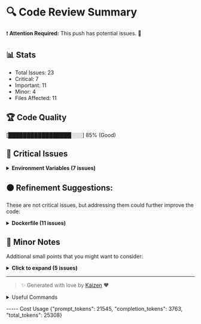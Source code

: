 # 🔍 Code Review Summary

❗ **Attention Required:** This push has potential issues. 🚨

## 📊 Stats
- Total Issues: 23
- Critical: 7
- Important: 11
- Minor: 4
- Files Affected: 11
## 🏆 Code Quality
[█████████████████░░░] 85% (Good)

## 🚨 Critical Issues

<details>
<summary><strong>Environment Variables (7 issues)</strong></summary>

### 1. Using 'os.environ' directly in JSON is not valid.
📁 **File:** `config.json:13`
⚖️ **Severity:** 8/10
🔍 **Description:** Environment variables should be accessed in the code, not hardcoded in configuration files.
💡 **Solution:** Use a placeholder or variable in the code to fetch environment variables.

**Current Code:**
```python
                    "api_key": "os.environ/AZURE_API_KEY",
```

**Suggested Code:**
```python
                    "api_key": "AZURE_API_KEY",  // Access this in the code
```

### 2. Lack of error handling in database operations.
📁 **File:** `kaizen/retriever/custom_vector_store.py:39`
⚖️ **Severity:** 9/10
🔍 **Description:** Database operations can fail due to various reasons (e.g., connection issues, SQL errors). Without error handling, the application may crash or behave unexpectedly.
💡 **Solution:** Wrap database operations in try-except blocks to handle potential exceptions gracefully.

**Current Code:**
```python
41   +1:[+]                 cur.execute(query, (query_embedding_normalized.tolist(), repo_id, similarity_top_k))
```

**Suggested Code:**
```python
41   +1:[+]                 try:
41.1   +1:[+]                     cur.execute(query, (query_embedding_normalized.tolist(), repo_id, similarity_top_k))
41.2   +1:[+]                 except Exception as e:
41.3   +1:[+]                     # Handle the exception (e.g., log it, raise a custom error, etc.)
41.4   +1:[+]                     raise RuntimeError('Database query failed') from e
```

### 3. Changes made to sensitive file
📁 **File:** `config.json:4`
⚖️ **Severity:** 10/10
🔍 **Description:** Changes were made to config.json, which needs review
💡 **Solution:** NA

### 4. Changes made to sensitive file
📁 **File:** `Dockerfile:4`
⚖️ **Severity:** 10/10
🔍 **Description:** Changes were made to Dockerfile, which needs review
💡 **Solution:** NA

### 5. Changes made to sensitive file
📁 **File:** `docker-compose.yml:15`
⚖️ **Severity:** 10/10
🔍 **Description:** Changes were made to docker-compose.yml, which needs review
💡 **Solution:** NA

### 6. Changes made to sensitive file
📁 **File:** `.gitignore:164`
⚖️ **Severity:** 10/10
🔍 **Description:** Changes were made to .gitignore, which needs review
💡 **Solution:** NA

### 7. Changes made to sensitive file
📁 **File:** `db_setup/init.sql:1`
⚖️ **Severity:** 10/10
🔍 **Description:** Changes were made to db_setup/init.sql, which needs review
💡 **Solution:** NA

</details>

## 🟠 Refinement Suggestions:
These are not critical issues, but addressing them could further improve the code:

<details>
<summary><strong>Dockerfile (11 issues)</strong></summary>

### 1. Consider using multi-stage builds to reduce image size.
📁 **File:** `Dockerfile:8`
⚖️ **Severity:** 6/10
🔍 **Description:** Multi-stage builds can help keep the final image smaller by excluding build dependencies.
💡 **Solution:** Use a multi-stage build pattern to install dependencies and copy only necessary files.

**Current Code:**
```python
RUN apt-get update && apt-get install -y \
```

**Suggested Code:**
```python
FROM python:3.9 AS builder
RUN apt-get update && apt-get install -y build-essential git

FROM python:3.9
COPY --from=builder /app /app
```

### 2. Ensure proper indentation for YAML files.
📁 **File:** `docker-compose-dev.yml:15`
⚖️ **Severity:** 5/10
🔍 **Description:** Improper indentation can lead to YAML parsing errors.
💡 **Solution:** Review the indentation levels for all entries in the YAML file.

**Current Code:**
```python
     networks:
       - app-network
```

**Suggested Code:**
```python
     networks:
       - app-network
```

### 3. Add error handling to the shell script.
📁 **File:** `install_tree_sitter_languages.sh:1`
⚖️ **Severity:** 7/10
🔍 **Description:** Error handling can prevent the script from failing silently.
💡 **Solution:** Use 'set -e' at the beginning of the script to exit on errors.

**Current Code:**
```python
#!/bin/bash
```

**Suggested Code:**
```python
#!/bin/bash
set -e
```

### 4. Consider adding docstrings to methods for better understanding.
📁 **File:** `kaizen/retriever/custom_vector_store.py:8`
⚖️ **Severity:** 5/10
🔍 **Description:** Docstrings help other developers understand the purpose and usage of methods, especially in larger codebases.
💡 **Solution:** Add docstrings to the `__init__` and `custom_query` methods to describe their parameters and return values.

**Current Code:**
```python
8    +1:[+]     def __init__(self, *args, **kwargs):
```

**Suggested Code:**
```python
8    +1:[+]     def __init__(self, *args, **kwargs):
8.1   +1:[+]         """Initialize the CustomPGVectorStore with table name and other parameters."""
```

### 5. Consider adding type hints for method parameters and return types.
📁 **File:** `kaizen/retriever/custom_vector_store.py:13`
⚖️ **Severity:** 4/10
🔍 **Description:** Type hints improve code clarity and help with static type checking, making it easier for developers to understand expected types.
💡 **Solution:** Add type hints to the `custom_query` method parameters and return type.

**Current Code:**
```python
13   +1:[+]     def custom_query(self, query_embedding: List[float], repo_id: int, similarity_top_k: int) -> List[dict]:
```

**Suggested Code:**
```python
13   +1:[+]     def custom_query(self, query_embedding: List[float], repo_id: int, similarity_top_k: int) -> List[Dict[str, Any]]:
```

### 6. Potential unhandled exceptions in `generate_abstraction` method.
📁 **File:** `kaizen/retriever/llama_index_retriever.py:218`
⚖️ **Severity:** 7/10
🔍 **Description:** Raising the exception without handling it can lead to application crashes.
💡 **Solution:** Wrap the call to `self.llm_provider.chat_completion` in a try-except block to handle specific exceptions gracefully.

**Current Code:**
```python
            raise e
```

**Suggested Code:**
```python
            logger.error(f'Error in generating abstraction:{str(e)}')
            return None, None
```

### 7. Inconsistent logging levels for errors and debugging.
📁 **File:** `kaizen/retriever/llama_index_retriever.py:107`
⚖️ **Severity:** 6/10
🔍 **Description:** Using `logger.debug` for important errors can lead to missed critical information in production logs.
💡 **Solution:** Use `logger.error` for logging errors and `logger.debug` for detailed debugging information.

**Current Code:**
```python
             logger.debug(f"Successfully parsed file:{file_path}")
```

**Suggested Code:**
```python
             logger.info(f"Successfully parsed file:{file_path}")
```

### 8. Direct use of environment variables without validation.
📁 **File:** `kaizen/retriever/llama_index_retriever.py:35`
⚖️ **Severity:** 8/10
🔍 **Description:** Using environment variables directly can lead to runtime errors if they are not set or misspelled.
💡 **Solution:** Implement checks to ensure that required environment variables are set before using them.

**Current Code:**
```python
         self.engine = create_engine(
             f"postgresql://{os.environ['POSTGRES_USER']}:{os.environ['POSTGRES_PASSWORD']}@{os.environ['POSTGRES_HOST']}:{os.environ['POSTGRES_PORT']}/{os.environ['POSTGRES_DB']}",
```

**Suggested Code:**
```python
         required_env_vars =['POSTGRES_USER', 'POSTGRES_PASSWORD', 'POSTGRES_HOST', 'POSTGRES_PORT', 'POSTGRES_DB']
         for var in required_env_vars:
             if var not in os.environ:
                 raise EnvironmentError(f'Missing required environment variable:{var}')
```

### 9. Broad exception handling in load_language and get_parser methods.
📁 **File:** `kaizen/retriever/tree_sitter_utils.py:28`
⚖️ **Severity:** 6/10
🔍 **Description:** Using a generic Exception can obscure the root cause of issues and make debugging difficult.
💡 **Solution:** Catch specific exceptions where possible, and log the relevant error messages.

**Current Code:**
```python
except Exception as e:
```

**Suggested Code:**
```python
except (ImportError, ValueError) as e:
```

### 10. Duplicated code in traverse_tree for handling different node types.
📁 **File:** `kaizen/retriever/tree_sitter_utils.py:55`
⚖️ **Severity:** 7/10
🔍 **Description:** Code duplication can lead to maintenance challenges and potential inconsistencies.
💡 **Solution:** Consider refactoring to a helper function that handles common logic.

**Current Code:**
```python
return{"type": "function", "name": (node.child_by_field_name("name").text.decode("utf8") if node.child_by_field_name("name") else "anonymous"), "code": code_bytes[node.start_byte : node.end_byte].decode("utf8")}
```

**Suggested Code:**
```python
def extract_node_info(node, code_bytes): ...
```

### 11. Ensure that dependencies in pyproject.toml are up-to-date.
📁 **File:** `pyproject.toml:13`
⚖️ **Severity:** 5/10
🔍 **Description:** Using outdated dependencies can lead to security vulnerabilities and compatibility issues.
💡 **Solution:** Regularly review and update dependencies to the latest stable versions.

**Current Code:**
```python
python = "^3.8.1"
```

**Suggested Code:**
```python
python = "^3.9.0"
```

</details>

## 📝 Minor Notes
Additional small points that you might want to consider:

<details>
<summary><strong>Click to expand (5 issues)</strong></summary>

<details>
<summary><strong>SQL Initialization (4 issues)</strong></summary>

### 1. Add comments to SQL statements for clarity.
📁 **File:** `db_setup/init.sql:4`
⚖️ **Severity:** 4/10
🔍 **Description:** Comments can help future developers understand the purpose of each SQL command.
💡 **Solution:** Add comments above each CREATE TABLE statement.

**Current Code:**
```python
CREATE TABLE repositories (
```

**Suggested Code:**
```python
-- Table to store repository information
CREATE TABLE repositories (
```

### 2. Consider using f-strings for consistency in SQL query construction.
📁 **File:** `kaizen/retriever/custom_vector_store.py:19`
⚖️ **Severity:** 4/10
🔍 **Description:** Using f-strings consistently improves readability and reduces the risk of SQL injection if not handled properly.
💡 **Solution:** Use f-strings for constructing the SQL query instead of concatenation.

**Current Code:**
```python
19   +1:[+]         query = f"""
26   +1:[+]{self.table_name}e
32   +1:[+]             f.repo_id = %s
36   +1:[+]             %s
"""
```

**Suggested Code:**
```python
19   +1:[+]         query = f"""
19.1   +1:[+]         SELECT 
19.2   +1:[+]             e.node_id,
19.3   +1:[+]             e.text,
19.4   +1:[+]             e.metadata,
19.5   +1:[+]             1 - (e.embedding <=> %s::vector) as similarity
19.6   +1:[+]         FROM 
19.7   +1:[+]{self.table_name}e
19.8   +1:[+]         JOIN 
19.9   +1:[+]             function_abstractions fa ON e.node_id = fa.function_id::text
19.10   +1:[+]         JOIN 
19.11   +1:[+]             files f ON fa.file_id = f.file_id
19.12   +1:[+]         WHERE 
19.13   +1:[+]             f.repo_id = %s
19.14   +1:[+]         ORDER BY 
19.15   +1:[+]             similarity DESC
19.16   +1:[+]         LIMIT 
19.17   +1:[+]             %s
"""
```

### 3. Lack of comments explaining complex logic in methods.
📁 **File:** `kaizen/retriever/llama_index_retriever.py:246`
⚖️ **Severity:** 4/10
🔍 **Description:** While the code is mostly clear, some complex sections could benefit from additional comments for future maintainability.
💡 **Solution:** Add comments to explain the purpose and logic of complex code blocks, especially in `store_code_in_db` and `query` methods.

**Current Code:**
```python

```

**Suggested Code:**
```python
    # This method stores the code and its abstraction in the database.
    # Ensure to handle potential conflicts and return the function ID.
```

### 4. Consider adding more context to log messages.
📁 **File:** `kaizen/retriever/tree_sitter_utils.py:29`
⚖️ **Severity:** 5/10
🔍 **Description:** Current log messages may not provide enough context for troubleshooting.
💡 **Solution:** Include the function name or additional context in the log messages.

**Current Code:**
```python
logger.error(f"Failed to load language{language}:{str(e)}")
```

**Suggested Code:**
```python
logger.error(f"{__name__}.load_language failed for{language}:{str(e)}")
```

</details>

</details>

---

> ✨ Generated with love by [Kaizen](https://cloudcode.ai) ❤️

<details>
<summary>Useful Commands</summary>

- **Feedback:** Reply with `!feedback [your message]`
- **Ask PR:** Reply with `!ask-pr [your question]`
- **Review:** Reply with `!review`
- **Explain:** Reply with `!explain [issue number]` for more details on a specific issue
- **Ignore:** Reply with `!ignore [issue number]` to mark an issue as false positive
- **Update Tests:** Reply with `!unittest` to create a PR with test changes
</details>


----- Cost Usage 
{"prompt_tokens": 21545, "completion_tokens": 3763, "total_tokens": 25308}